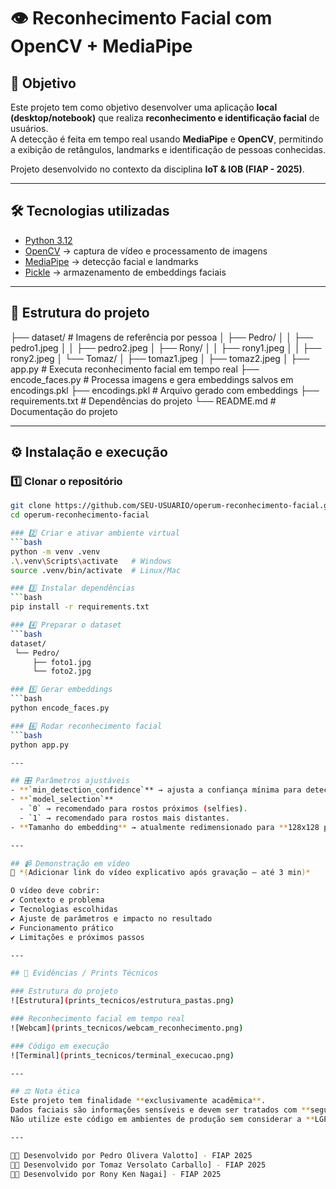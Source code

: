 # 👁️ Reconhecimento Facial com OpenCV + MediaPipe

## 📌 Objetivo
Este projeto tem como objetivo desenvolver uma aplicação **local (desktop/notebook)** que realiza **reconhecimento e identificação facial** de usuários.  
A detecção é feita em tempo real usando **MediaPipe** e **OpenCV**, permitindo a exibição de retângulos, landmarks e identificação de pessoas conhecidas.  

Projeto desenvolvido no contexto da disciplina **IoT & IOB (FIAP - 2025)**.

---

## 🛠️ Tecnologias utilizadas
- [Python 3.12](https://www.python.org/)  
- [OpenCV](https://opencv.org/) → captura de vídeo e processamento de imagens  
- [MediaPipe](https://developers.google.com/mediapipe) → detecção facial e landmarks  
- [Pickle](https://docs.python.org/3/library/pickle.html) → armazenamento de embeddings faciais  

---

## 📂 Estrutura do projeto
├── dataset/ # Imagens de referência por pessoa
│ ├── Pedro/
│ │ ├── pedro1.jpeg
│ │ ├── pedro2.jpeg
│ ├── Rony/
│ │ ├── rony1.jpeg
│ │ ├── rony2.jpeg
│ └── Tomaz/
│ ├── tomaz1.jpeg
│ ├── tomaz2.jpeg
│
├── app.py # Executa reconhecimento facial em tempo real
├── encode_faces.py # Processa imagens e gera embeddings salvos em encodings.pkl
├── encodings.pkl # Arquivo gerado com embeddings
├── requirements.txt # Dependências do projeto
└── README.md # Documentação do projeto


---

## ⚙️ Instalação e execução
### 1️⃣ Clonar o repositório
```bash
git clone https://github.com/SEU-USUARIO/operum-reconhecimento-facial.git
cd operum-reconhecimento-facial

### 2️⃣ Criar e ativar ambiente virtual
```bash
python -m venv .venv
.\.venv\Scripts\activate   # Windows
source .venv/bin/activate  # Linux/Mac

### 3️⃣ Instalar dependências
```bash
pip install -r requirements.txt

### 4️⃣ Preparar o dataset
```bash
dataset/
 └── Pedro/
     ├── foto1.jpg
     └── foto2.jpg

### 5️⃣ Gerar embeddings
```bash
python encode_faces.py

### 6️⃣ Rodar reconhecimento facial
```bash
python app.py

---

## 🎛️ Parâmetros ajustáveis
- **`min_detection_confidence`** → ajusta a confiança mínima para detecção (0.1 → detecta mais rostos mas pode errar, 0.9 → mais preciso porém exige qualidade).  
- **`model_selection`**  
  - `0` → recomendado para rostos próximos (selfies).  
  - `1` → recomendado para rostos mais distantes.  
- **Tamanho do embedding** → atualmente redimensionado para **128x128 pixels**.  

---

## 📹 Demonstração em vídeo
🔗 *(Adicionar link do vídeo explicativo após gravação – até 3 min)*  

O vídeo deve cobrir:  
✔️ Contexto e problema  
✔️ Tecnologias escolhidas  
✔️ Ajuste de parâmetros e impacto no resultado  
✔️ Funcionamento prático  
✔️ Limitações e próximos passos  

---

## 📸 Evidências / Prints Técnicos

### Estrutura do projeto
![Estrutura](prints_tecnicos/estrutura_pastas.png)

### Reconhecimento facial em tempo real
![Webcam](prints_tecnicos/webcam_reconhecimento.png)

### Código em execução
![Terminal](prints_tecnicos/terminal_execucao.png)

---

## ⚖️ Nota ética
Este projeto tem finalidade **exclusivamente acadêmica**.  
Dados faciais são informações sensíveis e devem ser tratados com **segurança, consentimento e privacidade**.  
Não utilize este código em ambientes de produção sem considerar a **LGPD** e outras legislações aplicáveis.  

---

👨‍💻 Desenvolvido por Pedro Olivera Valotto] - FIAP 2025
👨‍💻 Desenvolvido por Tomaz Versolato Carballo] - FIAP 2025
👨‍💻 Desenvolvido por Rony Ken Nagai] - FIAP 2025
